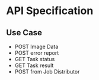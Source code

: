 # API Specification

## Use Case

- POST Image Data
- POST error report
- GET Task status
- GET Task result
- POST from Job Distributor